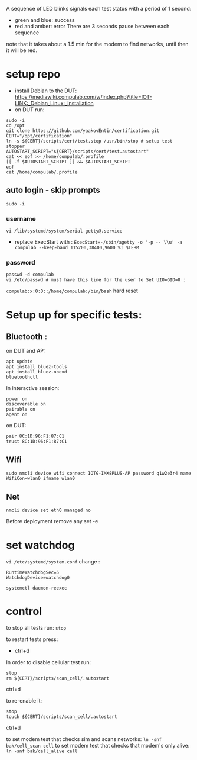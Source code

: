 A sequence of LED blinks signals each test status with a period of 1 second:
- green and blue: success
- red and amber: error
There are 3 seconds pause between each sequence

note that it takes about a 1.5 min for the modem to find networks, until then it will be red.
# setup repo
* install Debian to the DUT:
https://mediawiki.compulab.com/w/index.php?title=IOT-LINK:_Debian_Linux:_Installation 
* on DUT run:
```
sudo -i
cd /opt
git clone https://github.com/yaakovEntin/certification.git
CERT="/opt/certification"
ln -s ${CERT}/scripts/cert/test.stop /usr/bin/stop # setup test stopper
AUTOSTART_SCRIPT="${CERT}/scripts/cert/test.autostart"
cat << eof >> /home/compulab/.profile
[[ -f $AUTOSTART_SCRIPT ]] && $AUTOSTART_SCRIPT
eof
cat /home/compulab/.profile
```
## auto login - skip prompts
`sudo -i`
### username
`vi /lib/systemd/system/serial-getty@.service`
- replace ExecStart with : 
`ExecStart=-/sbin/agetty -o '-p -- \\u' -a compulab --keep-baud 115200,38400,9600 %I $TERM`
### password 
```
passwd -d compulab
vi /etc/passwd # must have this line for the user to Set UIO=GID=0 :
```
`compulab:x:0:0::/home/compulab:/bin/bash`
hard reset 
# Setup up for specific tests:
## Bluetooth :
on DUT and AP:
```
apt update
apt install bluez-tools
apt install bluez-obexd
bluetoothctl
```
In interactive session:
```
power on
discoverable on
pairable on
agent on
```
on DUT:
```
pair 8C:1D:96:F1:87:C1
trust 8C:1D:96:F1:87:C1
```
## Wifi
`sudo nmcli device wifi connect IOTG-IMX8PLUS-AP password q1w2e3r4 name WifiCon-wlan0 ifname wlan0`
## Net
`nmcli device set eth0 managed no`

Before deployment remove any set -e
# set watchdog
`vi /etc/systemd/system.conf`
change :
```
RuntimeWatchdogSec=5
WatchdogDevice=watchdog0
```
`systemctl daemon-reexec`
# control
to stop all tests run:
`stop`

to restart tests press:
- ctrl+d

In order to disable cellular test run:
```
stop
rm ${CERT}/scripts/scan_cell/.autostart
```
ctrl+d

to re-enable it:
```
stop
touch ${CERT}/scripts/scan_cell/.autostart
```
ctrl+d

to set modem test that checks sim and scans networks:
`ln -snf bak/cell_scan cell`
to set modem test that checks that modem's only alive:
`ln -snf bak/cell_alive cell`
